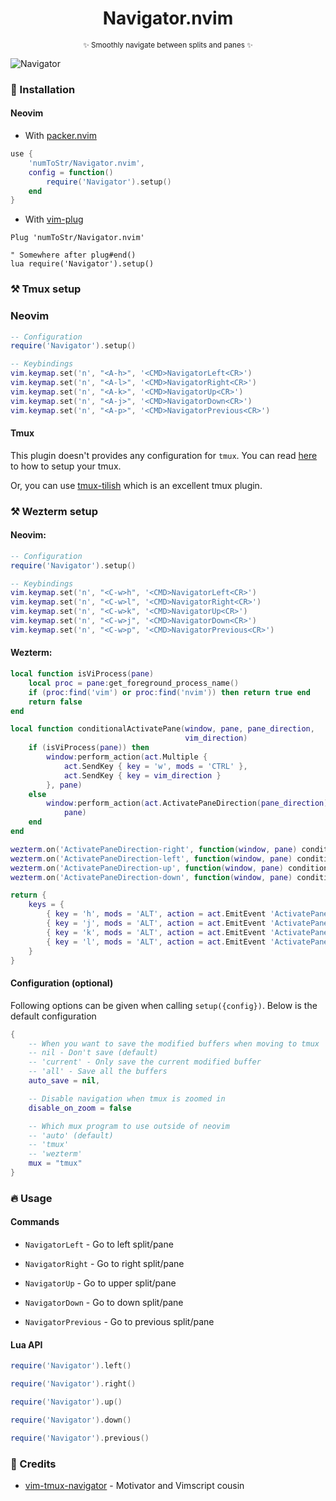 <h1 align='center'>Navigator.nvim</h1>
<p align="center"><sup>✨ Smoothly navigate between splits and panes ✨</sup></p>

![Navigator](https://user-images.githubusercontent.com/24727447/157040356-1f44323a-c7b6-4955-8207-5e6cade08c9e.gif "Navigating to the moon")

### 🚀 Installation

#### Neovim

- With [packer.nvim](https://github.com/wbthomason/packer.nvim)

```lua
use {
    'numToStr/Navigator.nvim',
    config = function()
        require('Navigator').setup()
    end
}
```

- With [vim-plug](https://github.com/junegunn/vim-plug)

```vim
Plug 'numToStr/Navigator.nvim'

" Somewhere after plug#end()
lua require('Navigator').setup()
```


### ⚒️ Tmux setup

### Neovim

```lua
-- Configuration
require('Navigator').setup()

-- Keybindings
vim.keymap.set('n', "<A-h>", '<CMD>NavigatorLeft<CR>')
vim.keymap.set('n', "<A-l>", '<CMD>NavigatorRight<CR>')
vim.keymap.set('n', "<A-k>", '<CMD>NavigatorUp<CR>')
vim.keymap.set('n', "<A-j>", '<CMD>NavigatorDown<CR>')
vim.keymap.set('n', "<A-p>", '<CMD>NavigatorPrevious<CR>')
```

#### Tmux

This plugin doesn't provides any configuration for `tmux`. You can read [here](https://github.com/christoomey/vim-tmux-navigator#tmux) to how to setup your tmux.

Or, you can use [tmux-tilish](https://github.com/jabirali/tmux-tilish) which is an excellent tmux plugin.

### ⚒️ Wezterm setup

#### Neovim:

```lua
-- Configuration
require('Navigator').setup()

-- Keybindings
vim.keymap.set('n', "<C-w>h", '<CMD>NavigatorLeft<CR>')
vim.keymap.set('n', "<C-w>l", '<CMD>NavigatorRight<CR>')
vim.keymap.set('n', "<C-w>k", '<CMD>NavigatorUp<CR>')
vim.keymap.set('n', "<C-w>j", '<CMD>NavigatorDown<CR>')
vim.keymap.set('n', "<C-w>p", '<CMD>NavigatorPrevious<CR>')
```

#### Wezterm:

```lua
local function isViProcess(pane)
    local proc = pane:get_foreground_process_name()
    if (proc:find('vim') or proc:find('nvim')) then return true end
    return false
end

local function conditionalActivatePane(window, pane, pane_direction,
                                       vim_direction)
    if (isViProcess(pane)) then
        window:perform_action(act.Multiple {
            act.SendKey { key = 'w', mods = 'CTRL' },
            act.SendKey { key = vim_direction }
        }, pane)
    else
        window:perform_action(act.ActivatePaneDirection(pane_direction),
            pane)
    end
end

wezterm.on('ActivatePaneDirection-right', function(window, pane) conditionalActivatePane(window, pane, 'Right', 'l') end)
wezterm.on('ActivatePaneDirection-left', function(window, pane) conditionalActivatePane(window, pane, 'Left', 'h') end)
wezterm.on('ActivatePaneDirection-up', function(window, pane) conditionalActivatePane(window, pane, 'Up', 'k') end)
wezterm.on('ActivatePaneDirection-down', function(window, pane) conditionalActivatePane(window, pane, 'Down', 'j') end)

return {
    keys = {
        { key = 'h', mods = 'ALT', action = act.EmitEvent 'ActivatePaneDirection-left' },
        { key = 'j', mods = 'ALT', action = act.EmitEvent 'ActivatePaneDirection-down' },
        { key = 'k', mods = 'ALT', action = act.EmitEvent 'ActivatePaneDirection-up' },
        { key = 'l', mods = 'ALT', action = act.EmitEvent 'ActivatePaneDirection-right' }
    }
}
```

#### Configuration (optional)

Following options can be given when calling `setup({config})`. Below is the default configuration

```lua
{
    -- When you want to save the modified buffers when moving to tmux
    -- nil - Don't save (default)
    -- 'current' - Only save the current modified buffer
    -- 'all' - Save all the buffers
    auto_save = nil,

    -- Disable navigation when tmux is zoomed in
    disable_on_zoom = false

    -- Which mux program to use outside of neovim
    -- 'auto' (default)
    -- 'tmux'
    -- 'wezterm'
    mux = "tmux"
}
```

### 🔥 Usage

#### Commands

- `NavigatorLeft` - Go to left split/pane

- `NavigatorRight` - Go to right split/pane

- `NavigatorUp` - Go to upper split/pane

- `NavigatorDown` - Go to down split/pane

- `NavigatorPrevious` - Go to previous split/pane

#### Lua API

```lua
require('Navigator').left()

require('Navigator').right()

require('Navigator').up()

require('Navigator').down()

require('Navigator').previous()
```

### 💐 Credits

- [vim-tmux-navigator](https://github.com/christoomey/vim-tmux-navigator) - Motivator and Vimscript cousin
